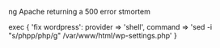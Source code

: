 ng Apache returning a 500 error
stmortem

exec { 'fix wordpress':
  provider => 'shell',
  command  => 'sed -i "s/phpp/php/g" /var/www/html/wp-settings.php'
}

